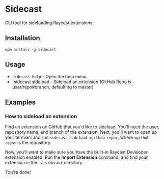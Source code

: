 # Sidecast
CLI tool for sideloading Raycast extensions

## Installation
```
npm install -g sidecast
```

## Usage
 - `sidecast help` - Open the help menu
 - `sidecast sideload <github repo> - Sideload an extension (GitHub Repo is user/repo#branch, defaulting to master)

## Examples
### How to sideload an extension
Find an extension on GitHub that you'd like to sideload. You'll need the user, repository name, and branch of the extension. Next, you'll want to open up your termianl and run `sidecast sideload <github repo>`, where `<github repo>` is the repository.

Now, you'll want to make sure you have the built-in Raycast Developer extension enabled. Run the **Import Extension** command, and find your extension in the `~/_sidecast` directory.

You're done!